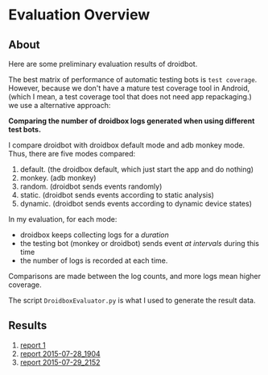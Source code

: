 # Evaluation Overview

## About

Here are some preliminary evaluation results of droidbot.

The best matrix of performance of automatic testing bots is `test coverage`.
However, because we don't have a mature test coverage tool in Android, 
(which I mean, a test coverage tool that does not need app repackaging.)
we use a alternative approach:

**Comparing the number of droidbox logs generated when using different test bots.**

I compare droidbot with droidbox default mode and adb monkey mode. Thus, there are five modes compared:

1. default. (the droidbox default, which just start the app and do nothing)
2. monkey. (adb monkey)
3. random. (droidbot sends events randomly)
4. static. (droidbot sends events according to static analysis)
5. dynamic. (droidbot sends events according to dynamic device states)

In my evaluation, for each mode:

+ droidbox keeps collecting logs for a *duration*
+ the testing bot (monkey or droidbot) sends event *at intervals* during this time
+ the number of logs is recorded at each time.

Comparisons are made between the log counts, and more logs mean higher coverage.

The script `DroidboxEvaluator.py` is what I used to generate the result data.

## Results

1. [report 1](result1.md)
2. [report 2015-07-28_1904](2015-7-28-evaluation-report-19:4.md)
3. [report 2015-07-29_2152](Evaluation_Report_2015-07-29_2152.md)
